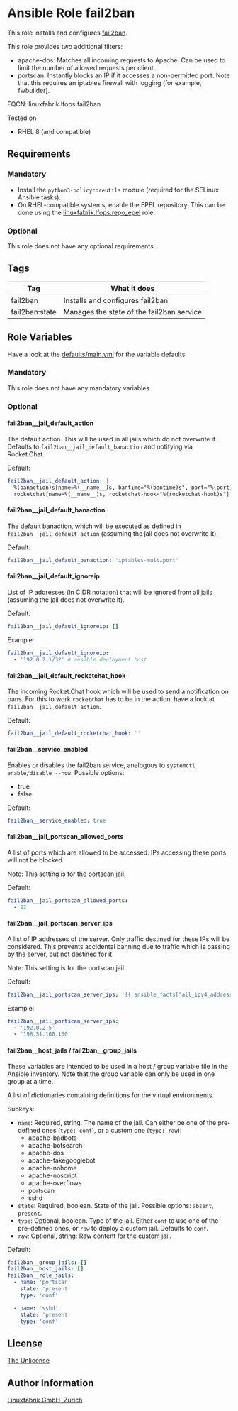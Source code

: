 # Ansible Role fail2ban

This role installs and configures [fail2ban](https://www.fail2ban.org).

This role provides two additional filters:

* apache-dos: Matches all incoming requests to Apache. Can be used to limit the number of allowed requests per client.
* portscan: Instantly blocks an IP if it accesses a non-permitted port. Note that this requires an iptables firewall with logging (for example, fwbuilder).

FQCN: linuxfabrik.lfops.fail2ban

Tested on

* RHEL 8 (and compatible)


## Requirements

### Mandatory

* Install the `python3-policycoreutils` module (required for the SELinux Ansible tasks).
* On RHEL-compatible systems, enable the EPEL repository. This can be done using the [linuxfabrik.lfops.repo_epel](https://github.com/Linuxfabrik/lfops/tree/main/roles/repo_epel) role.


### Optional

This role does not have any optional requirements.


## Tags

| Tag            | What it does                              |
| ---            | ------------                              |
| fail2ban       | Installs and configures fail2ban          |
| fail2ban:state | Manages the state of the fail2ban service |


## Role Variables

Have a look at the [defaults/main.yml](https://github.com/Linuxfabrik/lfops/blob/main/roles/fail2ban/defaults/main.yml) for the variable defaults.


### Mandatory

This role does not have any mandatory variables.



### Optional

#### fail2ban__jail_default_action

The default action. This will be used in all jails which do not overwrite it. Defaults to `fail2ban__jail_default_banaction` and notifying via Rocket.Chat.

Default:
```yaml
fail2ban__jail_default_action: |-
  %(banaction)s[name=%(__name__)s, bantime="%(bantime)s", port="%(port)s", protocol="%(protocol)s", chain="%(chain)s"]
  rocketchat[name=%(__name__)s, rocketchat-hook="%(rocketchat-hook)s"]
```


#### fail2ban__jail_default_banaction

The default banaction, which will be executed as defined in `fail2ban__jail_default_action` (assuming the jail does not overwrite it).

Default:
```yaml
fail2ban__jail_default_banaction: 'iptables-multiport'
```


#### fail2ban__jail_default_ignoreip

List of IP addresses (in CIDR notation) that will be ignored from all jails (assuming the jail does not overwrite it).

Default:
```yaml
fail2ban__jail_default_ignoreip: []
```

Example:
```yaml
fail2ban__jail_default_ignoreip:
  - '192.0.2.1/32' # ansible deployment host
```


#### fail2ban__jail_default_rocketchat_hook

The incoming Rocket.Chat hook which will be used to send a notification on bans. For this to work `rocketchat` has to be in the action, have a look at `fail2ban__jail_default_action`.

Default:
```yaml
fail2ban__jail_default_rocketchat_hook: ''
```


#### fail2ban__service_enabled

Enables or disables the fail2ban service, analogous to `systemctl enable/disable --now`. Possible options:

* true
* false

Default:
```yaml
fail2ban__service_enabled: true
```


#### fail2ban__jail_portscan_allowed_ports

A list of ports which are allowed to be accessed. IPs accessing these ports will not be blocked.

Note: This setting is for the portscan jail.

Default:
```yaml
fail2ban__jail_portscan_allowed_ports:
  - 22
```


#### fail2ban__jail_portscan_server_ips

A list of IP addresses of the server. Only traffic destined for these IPs will be considered. This prevents accidental banning due to traffic which is passing by the server, but not destined for it.

Note: This setting is for the portscan jail.

Default:
```yaml
fail2ban__jail_portscan_server_ips: '{{ ansible_facts["all_ipv4_addresses"] }}'
```

Example:
```yaml
fail2ban__jail_portscan_server_ips:
  - '192.0.2.5'
  - '198.51.100.100'
```


#### fail2ban__host_jails / fail2ban__group_jails

These variables are intended to be used in a host / group variable file in the Ansible inventory. Note that the group variable can only be used in one group at a time.

A list of dictionaries containing definitions for the virtual environments.

Subkeys:

* `name`: Required, string. The name of the jail. Can either be one of the pre-defined ones (`type: conf`), or a custom one (`type: raw`):
    * apache-badbots
    * apache-botsearch
    * apache-dos
    * apache-fakegooglebot
    * apache-nohome
    * apache-noscript
    * apache-overflows
    * portscan
    * sshd
* `state`: Required, boolean. State of the jail. Possible options: `absent`, `present`.
* `type`: Optional, boolean. Type of the jail. Either `conf` to use one of the pre-defined ones, or `raw` to deploy a custom jail. Defaults to `conf`.
* `raw`: Optional, string: Raw content for the custom jail.

Default:
```yaml
fail2ban__group_jails: []
fail2ban__host_jails: []
fail2ban__role_jails:
  - name: 'portscan'
    state: 'present'
    type: 'conf'

  - name: 'sshd'
    state: 'present'
    type: 'conf'
```


## License

[The Unlicense](https://unlicense.org/)


## Author Information

[Linuxfabrik GmbH, Zurich](https://www.linuxfabrik.ch)

